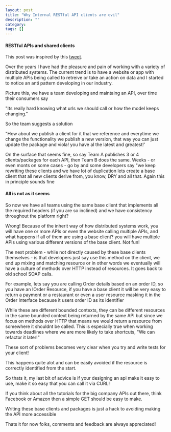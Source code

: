 ```yaml
---
layout: post
title: "Why Internal RESTful API clients are evil"
description: ""
category:
tags: []
---
```

#### RESTful APIs and shared clients

This post was inspired by this [tweet](https://twitter.com/mbazydlo/status/722787637719920640). 

Over the years I have had the pleasure and pain of working with a variety of distributed systems. The current trend is to have a website or app with multiple APIs being called to retreive or take an action on data and I started to notice an anti pattern developing in our industry. 

Picture this, we have a team developing and maintaing an API, over time their consumers say 

"Its really hard knowing what urls we should call or how the model keeps changing." 

So the team suggests a solution 

"How about we publish a client for it that we reference and everytime we change the functionality we publish a new version, that way you can just update the package and viola! you have al the latest and greatest!'

On the surface that seems fine, so say Team A publishes 3 or 4 clients/packages for each API, then Team B does the same. Weeks - or even monts on some cases - go by and some developers say "we keep rewriting these clients and we have lot of duplication lets create a base client that all new clients derive from, you know, DRY and all that. Again this in principle sounds fine

#### All is not as it seems

 
 So now we have all teams using the same base client that implements all the required headers (if you are so inclined) and we have consistency throughout the platform right?
 
 Wrong! Because of the inherit way of how distributed systems work, you will have one or more APIs or even the website calling multiple APIs, and what happens if all of them are using a base client? you will have multiple APIs using various different versions of the base client. Not fun! 
  
 The next problem - while not directly caused by these base clients themselves - is that developers just say use this method on the client, we end up mixing and matching resource or in other words we eventually will have a culture of methods over HTTP instead of resources. It goes back to old school SOAP calls.
  
 For example, lets say you are calling Order details based on an order ID, so you have an IOrder Resource, if you have a base client it will be very easy to return a payment or a restaurant or even a user resource masking it in the Order Interface because it users order ID as its identifier
 
 While these are different bounded contexts, they can be different resources in the same bounded context being returned by the same API but since we focus on methods over HTTP that means we would return a resource from somewhere it shouldnt be called. This is especially true when working towards deadlines where we are more likely to take shortcuts, "We can refactor it later!"
 
 These sort of problems becomes very clear when you try and write tests for your client!
 
 This happens quite alot and can be easily avoided if the resource is correctly identified from the start.
 
 So thats it, my last bit of advice is if your designing an api make it easy to use, make it so easy that you can call it via CURL! 
 
 If you think about all the tutorials for the big company APIs out there, think Facebook or Amazon then a simple GET should be easy to make.
 
 Writing these base clients and packages is just a hack to avoiding making the API more accessible
 
 Thats it for now folks, comments and feedback are always appreciated!
 
